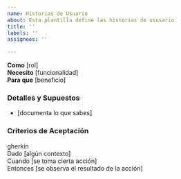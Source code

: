 ```yaml
---
name: Historias de Usuario
about: Esta plantilla define las historias de ususario
title: ''
labels: ''
assignees: ''

---
```


**Como** [rol]  
**Necesito** [funcionalidad]  
**Para que** [beneficio]  

### Detalles y Supuestos
* [documenta lo que sabes]

### Criterios de Aceptación
gherkin  
Dado [algún contexto]  
Cuando [se toma cierta acción]  
Entonces [se observa el resultado de la acción]
